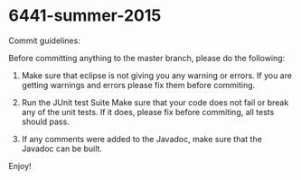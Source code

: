 # 6441-summer-2015

Commit guidelines:

Before committing anything to the master branch, please do the following:

1) Make sure that eclipse is not giving you any warning or errors.
    If you are getting warnings and errors please fix them before commiting.
  
2) Run the JUnit test Suite
    Make sure that your code does not fail or break any of the unit tests.
    If it does, please fix before commiting, all tests should pass.

3) If any comments were added to the Javadoc, make sure that the Javadoc can be built.

Enjoy!
